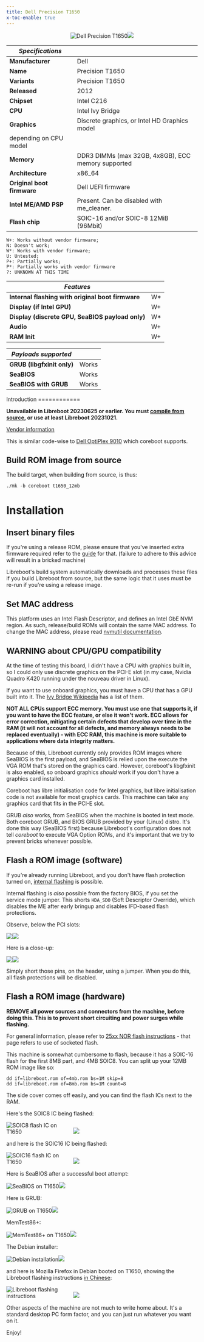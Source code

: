 ```yaml
---
title: Dell Precision T1650
x-toc-enable: true
---
```


<div class="specs">
<center>
<img tabindex=1 alt="Dell Precision T1650" class="p" src="https://av.libreboot.org/t1650/t1650.jpg" /><span class="f"><img src="https://av.libreboot.org/t1650/t1650.jpg" /></span>
</center>

| ***Specifications***       |                                                |
|----------------------------|------------------------------------------------|
| **Manufacturer**           | Dell                                           |
| **Name**                   | Precision T1650                                |
| **Variants**               | Precision T1650                                |
| **Released**               | 2012                                           |
| **Chipset**                | Intel C216                                     |
| **CPU**                    | Intel Ivy Bridge                               |
| **Graphics**               | Discrete graphics, or Intel HD Graphics model
                               depending on CPU model                         | 
| **Memory**                 | DDR3 DIMMs (max 32GB, 4x8GB), ECC memory supported    |
| **Architecture**           | x86\_64                                         |
| **Original boot firmware** | Dell UEFI firmware                             |
| **Intel ME/AMD PSP**       | Present. Can be disabled with me\_cleaner.      |
| **Flash chip**             | SOIC-16 and/or SOIC-8 12MiB (96Mbit)           |


```
W+: Works without vendor firmware; 
N: Doesn't work; 
W*: Works with vendor firmware; 
U: Untested; 
P+: Partially works; 
P*: Partially works with vendor firmware
?: UNKNOWN AT THIS TIME
```

| ***Features***                                    |    |
|---------------------------------------------------|----|
| **Internal flashing with original boot firmware** | W*  |
| **Display (if Intel GPU)**                        | W+ |
| **Display (discrete GPU, SeaBIOS payload only)**  | W* |
| **Audio**                                         | W+ |
| **RAM Init**                                      | W+ |

| ***Payloads supported***   |           |
|----------------------------|-----------|
| **GRUB (libgfxinit only)** | Works     |
| **SeaBIOS**                | Works     |
| **SeaBIOS with GRUB**      | Works     |
</div>
Introduction
============

**Unavailable in Libreboot 20230625 or earlier. You must [compile from
source](../build/), or use at least Libreboot 20231021.**

[Vendor information](https://i.dell.com/sites/csdocuments/Shared-Content_data-Sheets_Documents/en/uk/Dell_Precision_T1650_Spec_Sheet.pdf)

This is similar code-wise to [Dell
OptiPlex 9010](https://doc.coreboot.org/motherboard/dell/optiplex_9010.html)
which coreboot supports.

Build ROM image from source
---------------------------

The build target, when building from source, is thus:

	./mk -b coreboot t1650_12mb

Installation
============

Insert binary files
-------------------

If you're using a release ROM, please ensure that you've inserted extra firmware
required refer to the [guide](../install/ivy_has_common) for that. (failure
to adhere to this advice will result in a bricked machine)

Libreboot's build system automatically downloads and processes these files if
you build Libreboot from source, but the same logic that it uses must be re-run
if you're using a release image.

Set MAC address
---------------

This platform uses an Intel Flash Descriptor, and defines an Intel GbE NVM
region. As such, release/build ROMs will contain the same MAC address. To
change the MAC address, please read [nvmutil documentation](../install/nvmutil).

WARNING about CPU/GPU compatibility
-------------------------------

At the time of testing this board, I didn't have a CPU with graphics built in,
so I could only use discrete graphics on the PCI-E slot (in my case, Nvidia
Quadro K420 running under the nouveau driver in Linux).

If you want to use onboard graphics, you must have a CPU that has a GPU built
into it. The [Ivy Bridge
Wikipedia](https://en.wikipedia.org/wiki/Ivy_Bridge_(microarchitecture)) has a
list of them.

**NOT ALL CPUs support ECC memory. You must use one that supports it, if you
want to have the ECC feature, or else it won't work. ECC allows for error
correction, mitigating certain defects that develop over time in the RAM (it
will not account for all defects, and memory always needs to be replaced
eventually) - with ECC RAM, this machine is more suitable to applications where
data integrity matters.**

Because of this, Libreboot currently only provides ROM images where SeaBIOS
is the first payload, and SeaBIOS is relied upon the execute the VGA ROM that's
stored on the graphics card. However, coreboot's libgfxinit is also enabled,
so onboard graphics *should* work if you don't have a graphics card installed.

Coreboot has libre initialisation code for Intel graphics, but libre
initialisation code is not available for most graphics cards. This machine can
take any graphics card that fits in the PCI-E slot.

GRUB *also* works, from SeaBIOS when the machine is booted in text mode. Both
coreboot GRUB, and BIOS GRUB provided by your (Linux) distro. It's done this
way (SeaBIOS first) because Libreboot's configuration does not tell *coreboot*
to execute VGA Option ROMs, and it's important that we try to prevent bricks
whenever possible.

Flash a ROM image (software)
-----------------

If you're already running Libreboot, and you don't have flash protection
turned on, [internal flashing](../install/) is possible.

Internal flashing is *also* possible from the factory BIOS, if you set the
service mode jumper. This shorts `HDA_SDO` (Soft Descriptor Override), which
disables the ME after early bringup and disables IFD-based flash protections.

Observe, below the PCI slots:

<img tabindex=1 style="max-width:35%;" src="https://av.libreboot.org/t1650/t1650_motherboard.jpg" /><span class="f"><img src="https://av.libreboot.org/t1650/t1650_motherboard.jpg" /></span>

Here is a close-up:

<img tabindex=1 style="max-width:35%;" src="https://av.libreboot.org/t1650/t1650_service_mode.jpg" /><span class="f"><img src="https://av.libreboot.org/t1650/t1650_service_mode.jpg" /></span>

Simply short those pins, on the header, using a jumper. When you do this, all
flash protections will be disabled.

Flash a ROM image (hardware)
-----------------

**REMOVE all power sources and connectors from the machine, before doing this.
This is to prevent short circuiting and power surges while flashing.**

For general information, please refer to [25xx NOR flash
instructions](../install/spi) - that page refers to use of socketed flash.

This machine is somewhat cumbersome to flash, because it has a SOIC-16 flash
for the first 8MB part, and 4MB SOIC8. You can split up your 12MB ROM image
like so:

	dd if=libreboot.rom of=4mb.rom bs=1M skip=8
	dd if=libreboot.rom of=8mb.rom bs=1M count=8

The side cover comes off easily, and you can find the flash ICs next to the RAM.

Here's the SOIC8 IC being flashed:

<img tabindex=1 alt="SOIC8 flash IC on T1650" style="max-width:35%" src="https://av.libreboot.org/t1650/t1650_soic8.jpg" /><span class="f"><img src="https://av.libreboot.org/t1650/t1650_soic8.jpg" /></span>

and here is the SOIC16 IC being flashed:

<img tabindex=1 alt="SOIC16 flash IC on T1650" style="max-width:35%" src="https://av.libreboot.org/t1650/t1650_soic16.jpg" /><span class="f"><img src="https://av.libreboot.org/t1650/t1650_soic16.jpg" /></span>

Here is SeaBIOS after a successful boot attempt:

<img tabindex=1 alt="SeaBIOS on T1650" style="max-width:35%" src="https://av.libreboot.org/t1650/t1650_seabios.jpg" /><span class="f"><img src="https://av.libreboot.org/t1650/t1650_seabios.jpg" /></span>

Here is GRUB:

<img tabindex=1 alt="GRUB on T1650" style="max-width:35%" src="https://av.libreboot.org/t1650/t1650_grub.jpg" /><span class="f"><img src="https://av.libreboot.org/t1650/t1650_grub.jpg" /></span>

MemTest86+:

<img tabindex=1 alt="MemTest86+ on T1650" style="max-width:35%" src="https://av.libreboot.org/t1650/t1650_memtest86plus.jpg" /><span class="f"><img src="https://av.libreboot.org/t1650/t1650_memtest86plus.jpg" /></span>

The Debian installer:

<img tabindex=1 alt="Debian installation" style="max-width:35%" src="https://av.libreboot.org/t1650/t1650_debian_installer.jpg" /><span class="f"><img src="https://av.libreboot.org/t1650/t1650_debian_installer.jpg" /></span>

and here is Mozilla Firefox in Debian booted on T1650, showing the Libreboot
flashing instructions [in Chinese](../install/spi.zh-cn):

<img tabindex=1 alt="Libreboot flashing instructions" style="max-width:35%" src="https://av.libreboot.org/t1650/t1650_libreboot_website.jpg" /><span class="f"><img src="https://av.libreboot.org/t1650/t1650_libreboot_website.jpg" /></span>

Other aspects of the machine are not much to write home about. It's a standard
desktop PC form factor, and you can just run whatever you want on it.

Enjoy!
